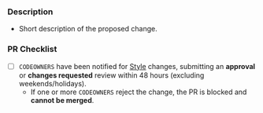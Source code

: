 ### Description

- Short description of the proposed change.

### PR Checklist

- [ ] `CODEOWNERS` have been notified for [Style](./CODEOWNERS) changes, submitting an **approval** or **changes requested** review within 48 hours (excluding weekends/holidays).
  - If one or more `CODEOWNERS` reject the change, the PR is blocked and **cannot be merged**.
